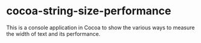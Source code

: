 # cocoa-string-size-performance
This is a console application in Cocoa to show the various ways to measure the width of text and its performance.
